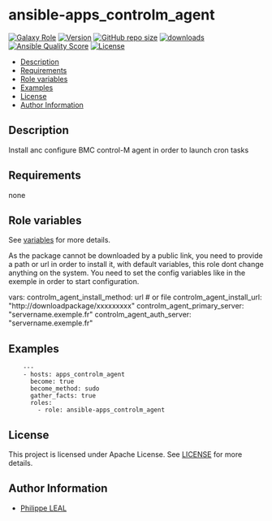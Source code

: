 # ansible-apps_controlm_agent

[![Galaxy Role](https://img.shields.io/badge/galaxy-apps_controlm_agent-purple?style=flat)](https://galaxy.ansible.com/lotusnoir/apps_controlm_agent)
[![Version](https://img.shields.io/github/release/lotusnoir/ansible-apps_controlm_agent.svg)](https://github.com/lotusnoir/ansible-apps_controlm_agent/releases/latest)
[![GitHub repo size](https://img.shields.io/github/repo-size/lotusnoir/ansible-apps_controlm_agent?color=orange&style=flat)](https://galaxy.ansible.com/lotusnoir/apps_controlm_agent)
[![downloads](https://img.shields.io/ansible/role/d/)](https://galaxy.ansible.com/lotusnoir/apps_controlm_agent)
[![Ansible Quality Score](https://img.shields.io/ansible/quality/)](https://galaxy.ansible.com/lotusnoir/apps_controlm_agent)
[![License](https://img.shields.io/badge/license-Apache--2.0-brightgreen?style=flat)](https://opensource.org/licenses/Apache-2.0)

<!-- START doctoc generated TOC please keep comment here to allow auto update -->
<!-- DON'T EDIT THIS SECTION, INSTEAD RE-RUN doctoc TO UPDATE -->

- [Description](#description)
- [Requirements](#requirements)
- [Role variables](#role-variables)
- [Examples](#examples)
- [License](#license)
- [Author Information](#author-information)

<!-- END doctoc generated TOC please keep comment here to allow auto update -->

## Description

Install anc configure BMC control-M agent in order to launch cron tasks

## Requirements

none

## Role variables

See [variables](/defaults/main.yml) for more details.

As the package cannot be downloaded by a public link, you need to provide a path or url in order to install it, with default variables, this role dont change anything on the system. You need to set the config variables like in the exemple in order to start configuration.

vars:
controlm_agent_install_method: url # or file
controlm_agent_install_url: "http://downloadpackage/xxxxxxxxx"
controlm_agent_primary_server: "servername.exemple.fr"
controlm_agent_auth_server: "servername.exemple.fr"

## Examples

        ---
        - hosts: apps_controlm_agent
          become: true
          become_method: sudo
          gather_facts: true
          roles:
            - role: ansible-apps_controlm_agent

## License

This project is licensed under Apache License. See [LICENSE](/LICENSE) for more details.

## Author Information

- [Philippe LEAL](https://github.com/lotusnoir)
